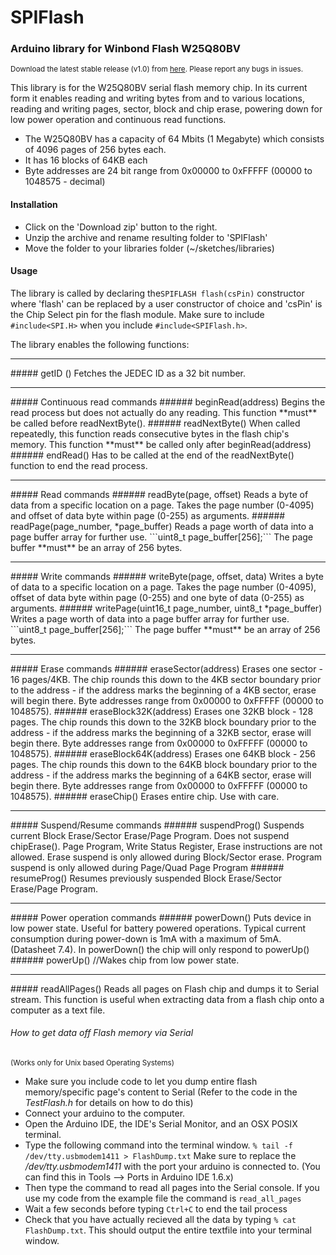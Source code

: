 # SPIFlash
### Arduino library for Winbond Flash W25Q80BV
<sup> Download the latest stable release (v1.0) from <a href = "https://github.com/Marzogh/SPIFlash/releases/tag/v1.0">here</a>. Please report any bugs in issues.</sup>

This library is for the W25Q80BV serial flash memory chip. In its current form it enables reading and writing bytes from and to various locations, reading and writing pages, sector, block and chip erase, powering down for low power operation and continuous read functions.

- The W25Q80BV has a capacity of 64 Mbits (1 Megabyte) which consists of 4096 pages of 256 bytes each.
- It has 16 blocks of 64KB each
- Byte addresses are 24 bit range from 0x00000 to 0xFFFFF (00000 to 1048575 - decimal)

#### Installation
- Click on the 'Download zip' button to the right.
- Unzip the archive and rename resulting folder to 'SPIFlash'
- Move the folder to your libraries folder (~/sketches/libraries)

#### Usage

The library is called by declaring the```SPIFLASH flash(csPin)``` constructor where 'flash' can be replaced by a user constructor of choice and 'csPin' is the Chip Select pin for the flash module.
Make sure to include ```#include<SPI.H>``` when you include ```#include<SPIFlash.h>```.

The library enables the following functions:
<hr>
##### getID ()
Fetches the JEDEC ID as a 32 bit number.
<hr>
##### Continuous read commands
###### beginRead(address)
Begins the read process but does not actually do any reading. This function **must** be called before readNextByte().
###### readNextByte()
When called repeatedly, this function reads consecutive bytes in the flash chip's memory. This function **must** be called only after beginRead(address)
###### endRead()
Has to be called at the end of the readNextByte() function to end the read process.
<hr>
##### Read commands
###### readByte(page, offset)
Reads a byte of data from a specific location on a page. Takes the page number (0-4095) and offset of data byte within page (0-255) as arguments.
###### readPage(page_number, *page_buffer)
Reads a page worth of data into a page buffer array for further use. ```uint8_t page_buffer[256];``` The page buffer **must** be an array of 256 bytes.
<hr>
##### Write commands
###### writeByte(page, offset, data)
Writes a byte of data to a specific location on a page. Takes the page number (0-4095), offset of data byte within page (0-255) and one byte of data (0-255) as arguments.
###### writePage(uint16_t page_number, uint8_t *page_buffer)
Writes a page worth of data into a page buffer array for further use. ```uint8_t page_buffer[256];``` The page buffer **must** be an array of 256 bytes.
<hr>
##### Erase commands
###### eraseSector(address)
Erases one sector - 16 pages/4KB. The chip rounds this down to the 4KB sector boundary prior to the address - if the address marks the beginning of a 4KB sector, erase will begin there. Byte addresses range from 0x00000 to 0xFFFFF (00000 to 1048575).
###### eraseBlock32K(address)
Erases one 32KB block - 128 pages. The chip rounds this down to the 32KB block boundary prior to the address - if the address marks the beginning of a 32KB sector, erase will begin there.  Byte addresses range from 0x00000 to 0xFFFFF (00000 to 1048575).
###### eraseBlock64K(address)
Erases one 64KB block - 256 pages. The chip rounds this down to the 64KB block boundary prior to the address - if the address marks the beginning of a 64KB sector, erase will begin there.  Byte addresses range from 0x00000 to 0xFFFFF (00000 to 1048575).
###### eraseChip()
Erases entire chip. Use with care.
<hr>
##### Suspend/Resume commands
###### suspendProg()
Suspends current Block Erase/Sector Erase/Page Program. Does not suspend chipErase(). Page Program, Write Status Register, Erase instructions are not allowed. Erase suspend is only allowed during Block/Sector erase. Program suspend is only allowed during Page/Quad Page Program
###### resumeProg()
Resumes previously suspended Block Erase/Sector Erase/Page Program.
<hr>
##### Power operation commands
###### powerDown()
Puts device in low power state. Useful for battery powered operations. Typical current consumption during power-down is 1mA with a maximum of 5mA. (Datasheet 7.4). In powerDown() the chip will only respond to powerUp()
###### powerUp()
//Wakes chip from low power state.
<hr>
##### readAllPages()
Reads all pages on Flash chip and dumps it to Serial stream. This function is useful when extracting data from a flash chip onto a computer as a text file.

###### How to get data off Flash memory via Serial
<sub>(Works only for Unix based Operating Systems)</sub>

 - Make sure you include code to let you dump entire flash memory/specific page's content to Serial (Refer to the code in the _TestFlash.h_ for details on how to do this)
 - Connect your arduino to the computer.
 - Open the Arduino IDE, the IDE's Serial Monitor, and an OSX POSIX terminal.
 - Type the following command into the terminal window. ```% tail -f /dev/tty.usbmodem1411 > FlashDump.txt``` Make sure to replace the _/dev/tty.usbmodem1411_ with the port your arduino is connected to. (You can find this in Tools --> Ports in Arduino IDE 1.6.x)
 - Then type the command to read all pages into the Serial console. If you use my code from the example file the command is ```read_all_pages```
 - Wait a few seconds before typing ```Ctrl+C``` to end the tail process
 - Check that you have actually recieved all the data by typing ```% cat FlashDump.txt```. This should output the entire textfile into your terminal window.



